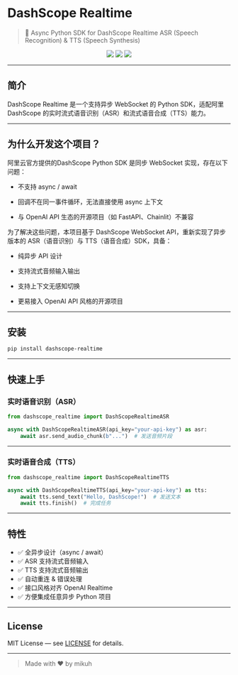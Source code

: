 # DashScope Realtime

> 🚀 Async Python SDK for DashScope Realtime ASR (Speech Recognition) & TTS (Speech Synthesis)

<p align="center">
    <img src="https://img.shields.io/pypi/v/dashscope-realtime?color=%2300b3a4&logo=pypi" />
    <img src="https://img.shields.io/pypi/pyversions/dashscope-realtime.svg?logo=python" />
    <img src="https://img.shields.io/github/license/mikuh/dashscope-realtime.svg?color=blue" />
</p>

---

## 简介

DashScope Realtime 是一个支持异步 WebSocket 的 Python SDK，适配阿里 DashScope 的实时流式语音识别（ASR）和流式语音合成（TTS）能力。

---

## 为什么开发这个项目？

阿里云官方提供的DashScope Python SDK 是同步 WebSocket 实现，存在以下问题：

- 不支持 async / await

- 回调不在同一事件循环，无法直接使用 async 上下文

- 与 OpenAI API 生态的开源项目（如 FastAPI、Chainlit）不兼容

为了解决这些问题，本项目基于 DashScope WebSocket API，重新实现了异步版本的 ASR（语音识别）与 TTS（语音合成）SDK，具备：

- 纯异步 API 设计

- 支持流式音频输入输出

- 支持上下文无感知切换

- 更易接入 OpenAI API 风格的开源项目

---

## 安装

```bash
pip install dashscope-realtime
```

---

## 快速上手

### 实时语音识别（ASR）

```python
from dashscope_realtime import DashScopeRealtimeASR

async with DashScopeRealtimeASR(api_key="your-api-key") as asr:
    await asr.send_audio_chunk(b"...")  # 发送音频片段
```

---

### 实时语音合成（TTS）

```python
from dashscope_realtime import DashScopeRealtimeTTS

async with DashScopeRealtimeTTS(api_key="your-api-key") as tts:
    await tts.send_text("Hello, DashScope!")  # 发送文本
    await tts.finish()  # 完成任务
```

---

## 特性

- ✅ 全异步设计（async / await）
- ✅ ASR 支持流式音频输入
- ✅ TTS 支持流式音频输出
- ✅ 自动重连 & 错误处理
- ✅ 接口风格对齐 OpenAI Realtime
- ✅ 方便集成任意异步 Python 项目

---

## License

MIT License — see [LICENSE](./LICENSE) for details.

---

> Made with ❤️ by mikuh

